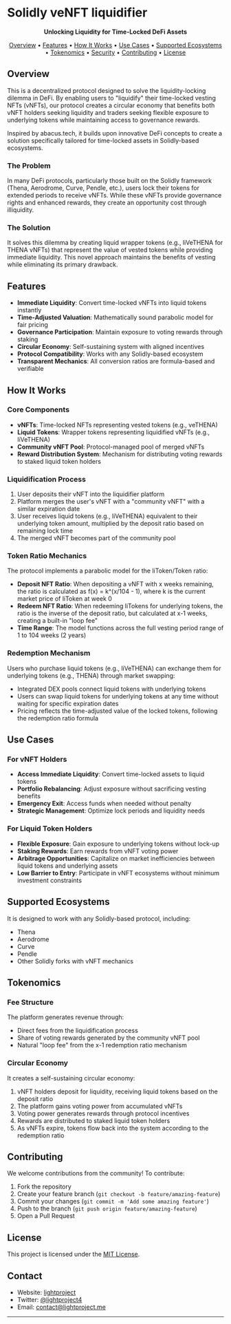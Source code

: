 # Solidly veNFT liquidifier

<p align="center">
  <strong>Unlocking Liquidity for Time-Locked DeFi Assets</strong>
</p>

<p align="center">
  <a href="#overview">Overview</a> •
  <a href="#features">Features</a> •
  <a href="#how-it-works">How It Works</a> •
  <a href="#use-cases">Use Cases</a> •
  <a href="#supported-ecosystems">Supported Ecosystems</a> •
  <a href="#tokenomics">Tokenomics</a> •
  <a href="#security">Security</a> •
  <a href="#contributing">Contributing</a> •
  <a href="#license">License</a>
</p>

## Overview

This is a decentralized protocol designed to solve the liquidity-locking dilemma in DeFi. By enabling users to "liquidify" their time-locked vesting NFTs (vNFTs), our protocol creates a circular economy that benefits both vNFT holders seeking liquidity and traders seeking flexible exposure to underlying tokens while maintaining access to governance rewards.

Inspired by abacus.tech, it builds upon innovative DeFi concepts to create a solution specifically tailored for time-locked assets in Solidly-based ecosystems.

### The Problem

In many DeFi protocols, particularly those built on the Solidly framework (Thena, Aerodrome, Curve, Pendle, etc.), users lock their tokens for extended periods to receive vNFTs. While these vNFTs provide governance rights and enhanced rewards, they create an opportunity cost through illiquidity.

### The Solution

It solves this dilemma by creating liquid wrapper tokens (e.g., liVeTHENA for THENA vNFTs) that represent the value of vested tokens while providing immediate liquidity. This novel approach maintains the benefits of vesting while eliminating its primary drawback.

## Features

- **Immediate Liquidity**: Convert time-locked vNFTs into liquid tokens instantly
- **Time-Adjusted Valuation**: Mathematically sound parabolic model for fair pricing
- **Governance Participation**: Maintain exposure to voting rewards through staking
- **Circular Economy**: Self-sustaining system with aligned incentives
- **Protocol Compatibility**: Works with any Solidly-based ecosystem
- **Transparent Mechanics**: All conversion ratios are formula-based and verifiable

## How It Works

### Core Components

- **vNFTs**: Time-locked NFTs representing vested tokens (e.g., veTHENA)
- **Liquid Tokens**: Wrapper tokens representing liquidified vNFTs (e.g., liVeTHENA)
- **Community vNFT Pool**: Protocol-managed pool of merged vNFTs
- **Reward Distribution System**: Mechanism for distributing voting rewards to staked liquid token holders

### Liquidification Process

1. User deposits their vNFT into the liquidifier platform
2. Platform merges the user's vNFT with a "community vNFT" with a similar expiration date
3. User receives liquid tokens (e.g., liVeTHENA) equivalent to their underlying token amount, multiplied by the deposit ratio based on remaining lock time
4. The merged vNFT becomes part of the community pool

### Token Ratio Mechanics

The protocol implements a parabolic model for the liToken/Token ratio:

- **Deposit NFT Ratio**: When depositing a vNFT with x weeks remaining, the ratio is calculated as f(x) = k^(x/104 - 1), where k is the current market price of liToken at week 0
- **Redeem NFT Ratio**: When redeeming liTokens for underlying tokens, the ratio is the inverse of the deposit ratio, but calculated at x-1 weeks, creating a built-in "loop fee"
- **Time Range**: The model functions across the full vesting period range of 1 to 104 weeks (2 years)

### Redemption Mechanism

Users who purchase liquid tokens (e.g., liVeTHENA) can exchange them for underlying tokens (e.g., THENA) through market swapping:

- Integrated DEX pools connect liquid tokens with underlying tokens
- Users can swap liquid tokens for underlying tokens at any time without waiting for specific expiration dates
- Pricing reflects the time-adjusted value of the locked tokens, following the redemption ratio formula

## Use Cases

### For vNFT Holders

- **Access Immediate Liquidity**: Convert time-locked assets to liquid tokens
- **Portfolio Rebalancing**: Adjust exposure without sacrificing vesting benefits
- **Emergency Exit**: Access funds when needed without penalty
- **Strategic Management**: Optimize lock periods and liquidity needs

### For Liquid Token Holders

- **Flexible Exposure**: Gain exposure to underlying tokens without lock-up
- **Staking Rewards**: Earn rewards from vNFT voting power
- **Arbitrage Opportunities**: Capitalize on market inefficiencies between liquid tokens and underlying assets
- **Low Barrier to Entry**: Participate in vNFT ecosystems without minimum investment constraints

## Supported Ecosystems

It is designed to work with any Solidly-based protocol, including:

- Thena
- Aerodrome
- Curve
- Pendle
- Other Solidly forks with vNFT mechanics

## Tokenomics

### Fee Structure

The platform generates revenue through:
- Direct fees from the liquidification process
- Share of voting rewards generated by the community vNFT pool
- Natural "loop fee" from the x-1 redemption ratio mechanism

### Circular Economy

It creates a self-sustaining circular economy:

1. vNFT holders deposit for liquidity, receiving liquid tokens based on the deposit ratio
2. The platform gains voting power from accumulated vNFTs
3. Voting power generates rewards through protocol incentives
4. Rewards are distributed to staked liquid token holders
5. As vNFTs expire, tokens flow back into the system according to the redemption ratio

## Contributing

We welcome contributions from the community! To contribute:

1. Fork the repository
2. Create your feature branch (`git checkout -b feature/amazing-feature`)
3. Commit your changes (`git commit -m 'Add some amazing feature'`)
4. Push to the branch (`git push origin feature/amazing-feature`)
5. Open a Pull Request

## License

This project is licensed under the [MIT License](LICENSE).

## Contact

- Website: [lightproject](https://lightproject.me)
- Twitter: [@lightproject4](https://twitter.com/lightproject)
- Email: contact@lightproject.me

---


